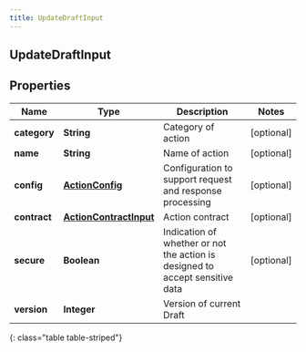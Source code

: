 ```yaml
---
title: UpdateDraftInput
---
```

## UpdateDraftInput


## Properties

| Name | Type | Description | Notes |
| ------------ | ------------- | ------------- | ------------- |
| **category** | **String** | Category of action |  [optional] |
| **name** | **String** | Name of action |  [optional] |
| **config** | [**ActionConfig**](ActionConfig.html) | Configuration to support request and response processing |  [optional] |
| **contract** | [**ActionContractInput**](ActionContractInput.html) | Action contract |  [optional] |
| **secure** | **Boolean** | Indication of whether or not the action is designed to accept sensitive data |  [optional] |
| **version** | **Integer** | Version of current Draft |  |
{: class="table table-striped"}



